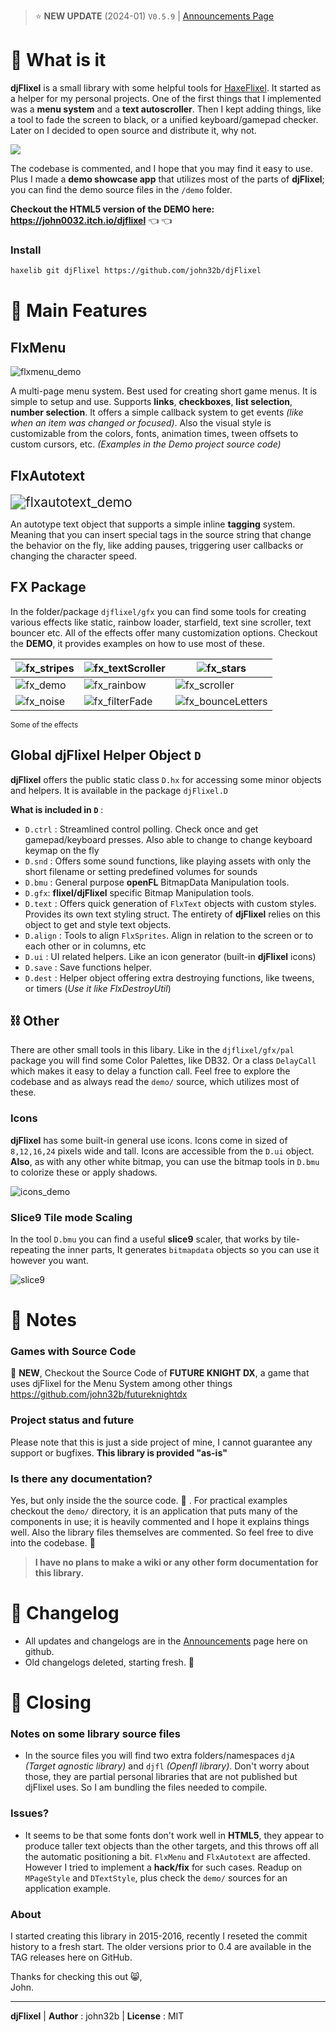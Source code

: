 
> :star: **NEW UPDATE** (2024-01) `V0.5.9` | [Announcements Page](https://github.com/john32b/djFlixel/discussions/categories/announcements)

# 🔦 What is it

**djFlixel** is a small library with some helpful tools for [HaxeFlixel](https://github.com/HaxeFlixel/flixel). It started as a helper for my personal projects. One of the first things that I implemented was a **menu system** and a **text autoscroller**. Then I kept adding things, like a tool to fade the screen to black, or a unified  keyboard/gamepad checker. Later on I decided to open source and distribute it, why not. 

<img src="_readme/logo_02.gif" style="display:block;margin:1em auto;"/>

The codebase is commented, and I hope that you may find it easy to use. Plus I made a **demo showcase app** that utilizes most of the parts of **djFlixel**; you can find the demo source files in the `/demo` folder.

**Checkout the HTML5 version of the DEMO here: https://john0032.itch.io/djflixel** :point_left: :point_left:

### Install

```sh
haxelib git djFlixel https://github.com/john32b/djFlixel
```

<!------------------------------------>

# 🧰 Main Features

## FlxMenu

![flxmenu_demo](_readme/flxmenu.gif)  

A multi-page menu system. Best used for creating short game menus. It is simple to setup and use. Supports **links**, **checkboxes**, **list selection**, **number selection**. It offers a simple callback system to get events *(like when an item was changed or focused)*. Also the visual style is customizable from the colors, fonts, animation times, tween offsets to custom cursors, etc. *(Examples in the Demo project source code)*


## FlxAutotext

<img src="_readme/flxautotext.gif" alt="flxautotext_demo" style="zoom:150%;" />  

An autotype text object that supports a simple inline **tagging** system. Meaning that you can insert special tags in the source string that change the behavior on the fly, like adding pauses, triggering user callbacks or changing the character speed.


## FX Package

In the folder/package `djflixel/gfx` you can find some tools for creating various effects like static, rainbow loader, starfield, text sine scroller, text bouncer etc. All of the effects offer many customization options. Checkout the **DEMO**, it provides examples on how to use most of these.

| ![fx_stripes](_readme/fx_stripes.gif) | ![fx_textScroller](_readme/fx_textScroller.gif) | ![fx_stars](_readme/fx_stars.gif)                 |
| ------------------------------------- | ----------------------------------------------- | ------------------------------------------------- |
| ![fx_demo](_readme/fx_demo.gif)       | ![fx_rainbow](_readme/fx_rainbow.gif)           | ![fx_scroller](_readme/fx_scroller.gif)           |
| ![fx_noise](_readme/fx_noise.gif)     | ![fx_filterFade](_readme/fx_filterFade.gif)     | ![fx_bounceLetters](_readme/fx_bounceLetters.gif) |

  <sup>Some of the effects</sup>


## Global djFlixel Helper Object `D`

**djFlixel** offers the public static class `D.hx` for accessing some minor objects and helpers. It is available in the package `djFlixel.D`  

**What is included in `D`** :

- `D.ctrl` : Streamlined control polling. Check once and get gamepad/keyboard presses. Also able to change to change keyboard keymap on the fly
- `D.snd` : Offers some sound functions, like playing assets with only the short filename or setting predefined volumes for sounds
- `D.bmu` : General purpose **openFL** BitmapData Manipulation tools.
- `D.gfx`: **flixel/djFlixel** specific Bitmap Manipulation tools.
- `D.text` : Offers quick generation of `FlxText` objects with custom styles. Provides its own text styling struct. The entirety of **djFlixel** relies on this object to get and style text objects.
- `D.align` : Tools to align `FlxSprites`. Align in relation to the screen or to each other or in columns, etc
- `D.ui` : UI related helpers. Like an icon generator (built-in **djFlixel** icons)
- `D.save` : Save functions helper.
- `D.dest` : Helper object offering extra destroying functions, like tweens, or timers (*Use it like FlxDestroyUtil*)


## ⛓️ Other

There are other small tools in this libary. Like in the `djflixel/gfx/pal` package you will find some Color Palettes, like DB32. Or a class `DelayCall` which makes it easy to delay a function call. Feel free to explore the codebase and as always read the `demo/` source, which utilizes most of these.

### Icons

**djFlixel** has some built-in general use icons. Icons come in sized of `8,12,16,24` pixels wide and tall. Icons are accessible from the `D.ui` object. **Also**, as with any other white bitmap, you can use the bitmap tools in `D.bmu` to colorize these or apply shadows.

![icons_demo](_readme/icons_demo.png)  

<!-- 
```haxe
// Sprite icon of a heart colored red
var ic = new FlxSprite(D.bmu.replaceColor(D.ui.getIcon(16,'heart'),0xFFFFFFFF,0xFFFF0000));
``` 
-->

### Slice9 Tile mode Scaling 

In the tool `D.bmu` you can find a useful **slice9** scaler, that works by tile-repeating the inner parts, It generates `bitmapdata` objects so you can use it however you want.  

![slice9](_readme/slice9.png) 

<!------------------------------------>

# 📄 Notes 

### Games with Source Code
:sunflower: **NEW**, Checkout the Source Code of **FUTURE KNIGHT DX**, a game that uses djFlixel for the Menu System among other things  
https://github.com/john32b/futureknightdx

<!-- ### Games using this library
Tomb Explorer : https://john0032.itch.io/tombexplorer  
Future Knight Remix : https://john0032.itch.io/futurek  
:exclamation: *If you have a program that uses this library, pm me and I'll add it here.* -->

### Project status and future
Please note that this is just a side project of mine, I cannot guarantee any support or bugfixes. **This library is provided "as-is"**

###  Is there any documentation?
Yes, but only inside the the source code. :see_no_evil: . For practical examples checkout the `demo/` directory, it is an application that puts many of the components in use; it is heavily commented and I hope it explains things well. Also the library files themselves are commented. So feel free to dive into the codebase. :badger:

> **I have no plans to make a wiki or any other form documentation for this library.**

<!------------------------------------>

# :dna: Changelog

- All updates and changelogs are in the [Announcements](https://github.com/john32b/djFlixel/discussions/categories/announcements) page here on github.
- Old changelogs deleted, starting fresh. 🙊

<!------------------------------------>

# 📮 Closing

### Notes on some library source files
- In the source files you will find two extra folders/namespaces `djA` *(Target agnostic library)* and `djfl` *(Openfl library)*. Don't worry about those, they are partial personal libraries that are not published but djFlixel uses. So I am bundling the files needed to compile.

### Issues?
- It seems to be that some fonts don't work well in **HTML5**, they appear to produce taller text objects than the other targets, and this throws off all the automatic positioning a bit. `FlxMenu` and `FlxAutotext` are affected. However I tried to implement a **hack/fix** for such cases. Readup on `MPageStyle` and `DTextStyle`, plus check the `demo/` sources for an application example.

### About
I started creating this library in 2015-2016, recently I reseted the commit history to a fresh start. The older versions prior to 0.4 are available in the TAG releases here on GitHub.

Thanks for checking this out 😸,  
John.

---

**djFlixel** | **Author** : john32b  | **License** : MIT 